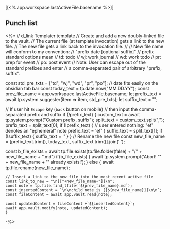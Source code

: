 
[[<% app.workspace.lastActiveFile.basename %>]]


## Punch list



<%*
// d_link Templater template
// Create and add a new doubly-linked file to the vault.
// The current file (at template invocation) gets a link to the new file.
// The new file gets a link back to the invocation file.
//
// New file name will conform to my convention:
// "prefix date [optional suffix]"
// prefix standard options mean
//   td: todo
//   wj: work journal
//   wd: work todo
//   pr: prep for event 
//   po: post event
// Note: User can escape out of the standard prefixes and enter 
//   a comma-separated pair of arbitrary "prefix, suffix". 

const std_pre_txts = ["td", "wj", "wd", "pr", "po"];
// date fits easily on the obsidian tab bar
const today_text = tp.date.now("MM.DD.YY");
const prev_file_name = app.workspace.lastActiveFile.basename;
let prefix_text = await tp.system.suggester(item => item, std_pre_txts);
let suffix_text = "";

// If user hit `Escape` key (`back` button on mobile)
// then input the comma-separated prefix and suffix
if (!prefix_text) {
  custom_text = await tp.system.prompt("Custom prefix, suffix");
  split_text = custom_text.split(",");
  prefix_text = split_text[0];
  if (!prefix_text) {
  // user entered nothing: "ef" denotes an "ephemeral" note
	  prefix_text = 'ef'
  }
  suffix_text = split_text[1];
  if (!suffix_text) {
	  suffix_text = ''
  }
}
// Rename the new file
const new_file_name = [prefix_text.trim(), today_text, suffix_text.trim()].join(' ');

const b_file_exists = await tp.file.exists(tp.file.folder(false) + "/" + new_file_name + ".md")
if(b_file_exists) {
	await tp.system.prompt('Abort! "' + new_file_name + '" already exists!');
	}
else {
	await tp.file.rename(new_file_name);

	// Insert a link to the new file into the most recent active file
	const link_to_new = "\n[["+new_file_name+"]]\n";
	const note = tp.file.find_tfile(`${prev_file_name}.md`);
	const insertedContent = `\n\nchild note is [[${new_file_name}]]\n\n`;
	const fileContent = await app.vault.read(note);

	const updatedContent = fileContent +`${insertedContent}`;
	await app.vault.modify(note, updatedContent);
	}
-%>
